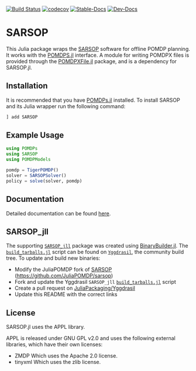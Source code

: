[![Build Status](https://github.com/JuliaPOMDP/SARSOP.jl/actions/workflows/CI.yml/badge.svg)](https://github.com/JuliaPOMDP/SARSOP.jl/actions/workflows/CI.yml/)
[![codecov](https://codecov.io/gh/JuliaPOMDP/SARSOP.jl/branch/master/graph/badge.svg?token=c4tQjlMbDX)](https://codecov.io/gh/JuliaPOMDP/SARSOP.jl)
[![Stable-Docs](https://img.shields.io/badge/docs-stable-blue.svg)](https://JuliaPOMDP.github.io/SARSOP.jl/stable)
[![Dev-Docs](https://img.shields.io/badge/docs-latest-blue.svg)](https://JuliaPOMDP.github.io/SARSOP.jl/dev)
# SARSOP


This Julia package wraps the [SARSOP](http://bigbird.comp.nus.edu.sg/pmwiki/farm/appl/) software for offline POMDP planning. 
It works with the [POMDPS.jl](https://github.com/JuliaPOMDP/POMDPs.jl) interface.
A module for writing POMDPX files is provided through the [POMDPXFile.jl](https://github.com/JuliaPOMDP/POMDPXFile.jl) package, and is a dependency for SARSOP.jl. 

## Installation

It is recommended that you have [POMDPs.jl](https://github.com/JuliaPOMDP/POMDPs.jl) installed. To install SARSOP and its Julia wrapper run the following command:

```julia
] add SARSOP
```

## Example Usage
```julia
using POMDPs
using SARSOP
using POMDPModels

pomdp = TigerPOMDP()
solver = SARSOPSolver()
policy = solve(solver, pomdp)
```

## Documentation
Detailed documentation can be found [here](http://juliapomdp.github.io/SARSOP.jl/stable).

## SARSOP_jll
The supporting [``SARSOP_jll``](https://github.com/JuliaBinaryWrappers/SARSOP_jll.jl) package was created using [BinaryBuilder.jl](https://github.com/JuliaPackaging/BinaryBuilder.jl). The [`build_tarballs.jl`](https://github.com/JuliaPackaging/Yggdrasil/blob/a1b3930059b5ef818154fc7553c220829ff31066/S/SARSOP/build_tarballs.jl) script can be found on [`Yggdrasil`](https://github.com/JuliaPackaging/Yggdrasil/), the community build tree. To update and build new binaries:
 - Modify the JuliaPOMDP fork of [SARSOP](https://github.com/JuliaPOMDP/sarsop) (https://github.com/JuliaPOMDP/sarsop)
  - Fork and update the Yggdrasil ``SARSOP_jll`` [`build_tarballs.jl`](https://github.com/JuliaPackaging/Yggdrasil/blob/a1b3930059b5ef818154fc7553c220829ff31066/S/SARSOP/build_tarballs.jl) script 
  - Create a pull request on [JuliaPackaging/Yggdrasil](https://github.com/JuliaPackaging/Yggdrasil)
  - Update this README with the correct links


## License

SARSOP.jl uses the APPL library.

APPL is released under GNU GPL v2.0 and uses the following external libraries, which have their own licenses:

- ZMDP Which uses the Apache 2.0 license.
- tinyxml Which uses the zlib license.

